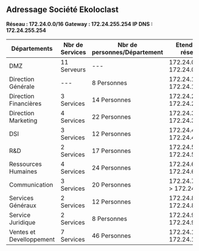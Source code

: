 ## Adressage Société Ekoloclast

**Réseau : 172.24.0.0/16**
**Gateway : 172.24.255.254**
**IP DNS : 172.24.255.254**

| Départements | Nbr de Services | Nbr de personnes/Département | Etendu du réseau | adresses disponibles |
| --- | --- | --- | --- | --- |
| DMZ | 11 Serveurs | --- | 172.24.0.1 -> 172.24.0.20 | 20 |
| Direction Générale | --- | 8 Personnes |172.24.1.1 -> 172.24.1.30 | 30 |
| Direction Financières | 3 Services | 14 Personnes | 172.24.2.1 -> 172.24.2.45 | 45 |
| Direction Marketing | 4 Services | 22 Personnes | 172.24.3.1 -> 172.24.3.70 | 70 |
| DSI | 3 Services | 12 Personnes | 172.24.4.1 -> 172.24.4.45 | 45 |
| R&D | 2 Services | 17 Personnes | 172.24.5.1 -> 172.24.5.60 | 60 |
| Ressources Humaines | 4 Services | 24 Personnes | 172.24.6.1 -> 172.24.6.75 | 75 |
| Communication | 3 Services | 20 Personnes |172.24.7.1.1 -> 172.24.7.70 | 70 |
| Services Généraux | 2 Services | 12 Personnes | 172.24.8.1 -> 172.24.8.40 | 40 |
| Service Juridique | 2 Services | 8 Personnes | 172.24.9.1 -> 172.24.9.30 | 30 |
| Ventes et Develloppement | 7 Services | 46 Personnes | 172.24.10.1 -> 172.24.10.150 | 150 |
